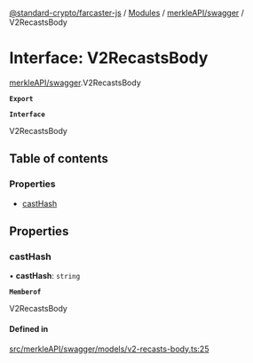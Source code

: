 [@standard-crypto/farcaster-js](../README.md) / [Modules](../modules.md) / [merkleAPI/swagger](../modules/merkleAPI_swagger.md) / V2RecastsBody

# Interface: V2RecastsBody

[merkleAPI/swagger](../modules/merkleAPI_swagger.md).V2RecastsBody

**`Export`**

**`Interface`**

V2RecastsBody

## Table of contents

### Properties

- [castHash](merkleAPI_swagger.V2RecastsBody.md#casthash)

## Properties

### castHash

• **castHash**: `string`

**`Memberof`**

V2RecastsBody

#### Defined in

[src/merkleAPI/swagger/models/v2-recasts-body.ts:25](https://github.com/standard-crypto/farcaster-js/blob/main/src/merkleAPI/swagger/models/v2-recasts-body.ts#L25)
